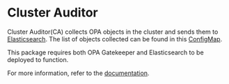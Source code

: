 
# Cluster Auditor

Cluster Auditor(CA) collects OPA objects in the cluster and sends them to [Elasticsearch](https://repo1.dso.mil/platform-one/big-bang/apps/core/elasticsearch-kibana).  The list of objects collected can be found in this [ConfigMap](../chart/templates/configMap.yaml).

This package requires both OPA Gatekeeper and Elasticsearch to be deployed to function.

For more information, refer to the [documentation](./docs).